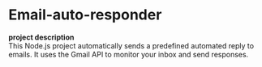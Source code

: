 # Email-auto-responder

**project description**  
This Node.js project automatically sends a predefined automated reply to emails. It uses the Gmail API to monitor your inbox and send responses.
